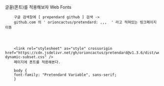 글꼴(폰트)를 적용해보자
Web Fonts


        구글 검색창에 [ prependard github ] 검색 ->
        github.com 의 ' orioncactus/pretendard: ,,,  ' 라고 적혀있는 링크페이지 이동
        
        


        <link rel="stylesheet" as="style" crossorigin href="https://cdn.jsdelivr.net/gh/orioncactus/pretendard@v1.3.6/dist/web/variable/pretendardvariable-dynamic-subset.css" />
        페이지에 폰트를 적용해본다.

        body {
        font-family: "Pretendard Variable", sans-serif;
        }
